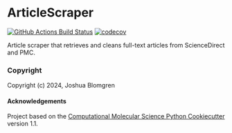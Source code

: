 ArticleScraper
==============================
[//]: # (Badges)
[![GitHub Actions Build Status](https://github.com/REPLACE_WITH_OWNER_ACCOUNT/articlescraper/workflows/CI/badge.svg)](https://github.com/REPLACE_WITH_OWNER_ACCOUNT/articlescraper/actions?query=workflow%3ACI)
[![codecov](https://codecov.io/gh/REPLACE_WITH_OWNER_ACCOUNT/ArticleScraper/branch/main/graph/badge.svg)](https://codecov.io/gh/REPLACE_WITH_OWNER_ACCOUNT/ArticleScraper/branch/main)


Article scraper that retrieves and cleans full-text articles from ScienceDirect and PMC.

### Copyright

Copyright (c) 2024, Joshua Blomgren


#### Acknowledgements
 
Project based on the 
[Computational Molecular Science Python Cookiecutter](https://github.com/molssi/cookiecutter-cms) version 1.1.

